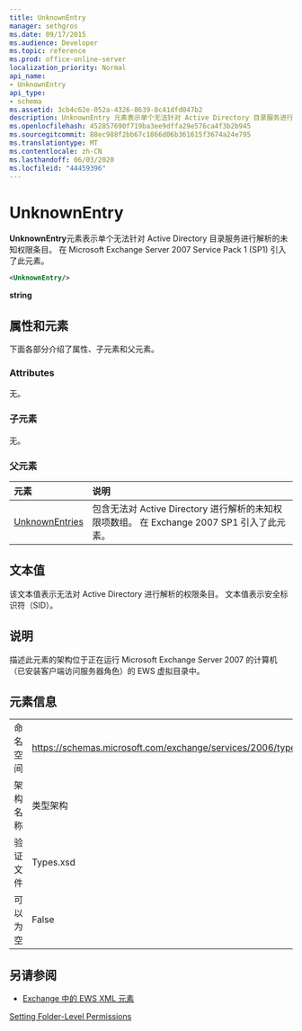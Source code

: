 ```yaml
---
title: UnknownEntry
manager: sethgros
ms.date: 09/17/2015
ms.audience: Developer
ms.topic: reference
ms.prod: office-online-server
localization_priority: Normal
api_name:
- UnknownEntry
api_type:
- schema
ms.assetid: 3cb4c62e-052a-4326-8639-8c41dfd047b2
description: UnknownEntry 元素表示单个无法针对 Active Directory 目录服务进行解析的未知权限条目。 在 Microsoft Exchange Server 2007 Service Pack 1 (SP1) 引入了此元素。
ms.openlocfilehash: 452857690f719ba3ee9dffa29e576ca4f3b2b945
ms.sourcegitcommit: 88ec988f2bb67c1866d06b361615f3674a24e795
ms.translationtype: MT
ms.contentlocale: zh-CN
ms.lasthandoff: 06/03/2020
ms.locfileid: "44459396"
---
```

# <a name="unknownentry"></a>UnknownEntry

**UnknownEntry**元素表示单个无法针对 Active Directory 目录服务进行解析的未知权限条目。 在 Microsoft Exchange Server 2007 Service Pack 1 (SP1) 引入了此元素。 
  
```xml
<UnknownEntry/>
```

 **string**
## <a name="attributes-and-elements"></a>属性和元素

下面各部分介绍了属性、子元素和父元素。
  
### <a name="attributes"></a>Attributes

无。
  
### <a name="child-elements"></a>子元素

无。
  
### <a name="parent-elements"></a>父元素

|**元素**|**说明**|
|:-----|:-----|
|[UnknownEntries](unknownentries.md) <br/> |包含无法对 Active Directory 进行解析的未知权限项数组。 在 Exchange 2007 SP1 引入了此元素。  <br/> |
   
## <a name="text-value"></a>文本值

该文本值表示无法对 Active Directory 进行解析的权限条目。 文本值表示安全标识符（SID）。
  
## <a name="remarks"></a>说明

描述此元素的架构位于正在运行 Microsoft Exchange Server 2007 的计算机（已安装客户端访问服务器角色）的 EWS 虚拟目录中。
  
## <a name="element-information"></a>元素信息

|||
|:-----|:-----|
|命名空间  <br/> |https://schemas.microsoft.com/exchange/services/2006/types  <br/> |
|架构名称  <br/> |类型架构  <br/> |
|验证文件  <br/> |Types.xsd  <br/> |
|可以为空  <br/> |False  <br/> |
   
## <a name="see-also"></a>另请参阅



- [Exchange 中的 EWS XML 元素](ews-xml-elements-in-exchange.md)


[Setting Folder-Level Permissions](https://msdn.microsoft.com/library/c7530e86-5112-401c-b10a-9c054ae59f07%28Office.15%29.aspx)

